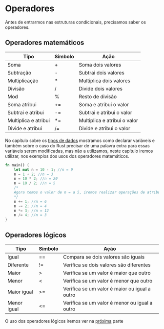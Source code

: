 # Operadores

Antes de entrarmos nas estruturas condicionais, precisamos saber os operadores.

## Operadores matemáticos

| Tipo                 | Simbolo | Ação                         |
| ---                  | ---     | ---                          |
| Soma                 | +       | Soma dois valores            |
| Subtração            | -       | Subtrai dois valores        |
| Multiplicação        | *       | Multiplica dois valores      |
| Divisão              | /       | Divide dois valores          |
| Mod                  | %       | Resto de divisão          |
| Soma atribui         | +=      | Soma e atribui o valor       |
| Subtrai e atribui    | -=      | Subtrai e atribui o valor    |
| Multiplica e atribui | *=      | Multiplica e atribui o valor |
| Divide e atribui     | /=      | Divide e atribui o valor     |

No capítulo sobre os [tipos de dados](./04-data-types.md) mostramos como declarar variáveis e também sobre o caso do Rust precisar de uma palavra extra para essas variáveis serem modificadas, mas não a utilizamos, neste capítulo iremos utilizar, nos exemplos dos usos dos operadores matemáticos.

```rust
fn main() {
    let mut n = 10 - 1; //n = 9
    n = 1 + 2; //n = 3
    n = 10 * 2; //n = 20
    n = 10 / 2; //n = 5
    /*
    Agora temos o valor de n = a 5, iremos realizar operações de atribuições com base neste valor.
    */
    n += 1; //n = 6
    n -= 2; //n = 4
    n *= 3; //n = 12
    n /= 4; //n = 3
}
```

## Operadores lógicos
| Tipo        | Simbolo | Ação                                          |
| ---         | ---     | ---                                           |
| Igual       | ==      | Compara se dois valores são iguais            |
| Diferente   | !=      | Verifica se dois valores são diferentes       |
| Maior       | >       | Verifica se um valor é maior que outro        |
| Menor       | <       | Verifica se um valor é menor que outro        |
| Maior igual | >=      | Verifica se um valor é maior ou igual a outro |
| Menor igual | <=      | Verifica se um valor é menor ou igual a outro |

O uso dos operadores lógicos iremos ver na [próxima](./06-conditions.md) parte



